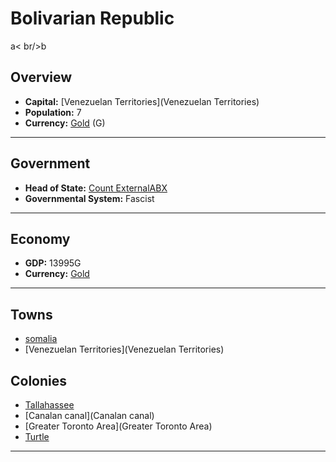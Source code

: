 # Bolivarian Republic
<!--1-->
a< br/>b
## Overview

- **Capital:** [Venezuelan Territories](Venezuelan Territories)
- **Population:** 7
- **Currency:** [Gold](Gold) (G)

---

## Government

- **Head of State:** [Count ExternalABX](ExternalABX)
- **Governmental System:** Fascist

---

## Economy

- **GDP:** 13995G
- **Currency:** [Gold](Gold)

---

## Towns

- [somalia](somalia)
- [Venezuelan Territories](Venezuelan Territories)

## Colonies

- [Tallahassee](Tallahassee)
- [Canalan canal](Canalan canal)
- [Greater Toronto Area](Greater Toronto Area)
- [Turtle](Turtle)

---